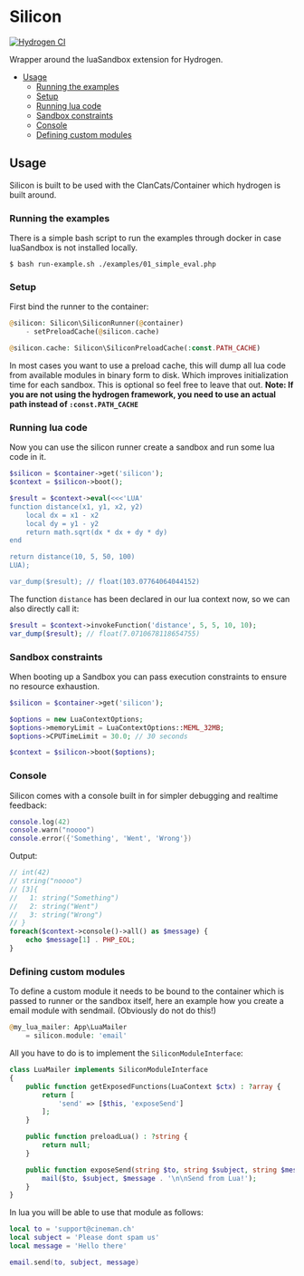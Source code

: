 # Silicon 

[![Hydrogen CI](https://github.com/cineman/silicon/actions/workflows/ci.yml/badge.svg?branch=master)](https://github.com/cineman/silicon/actions/workflows/ci.yml)

Wrapper around the luaSandbox extension for Hydrogen.

  * [Usage](#usage)
    + [Running the examples](#running-the-examples)
    + [Setup](#setup)
    + [Running lua code](#running-lua-code)
    + [Sandbox constraints](#sandbox-constraints)
    + [Console](#console)
    + [Defining custom modules](#defining-custom-modules)

## Usage 

Silicon is built to be used with the ClanCats/Container which hydrogen is built around.

### Running the examples 

There is a simple bash script to run the examples through docker in case luaSandbox is not installed locally.

```
$ bash run-example.sh ./examples/01_simple_eval.php
```

### Setup

First bind the runner to the container:

```php
@silicon: Silicon\SiliconRunner(@container)
    - setPreloadCache(@silicon.cache)

@silicon.cache: Silicon\SiliconPreloadCache(:const.PATH_CACHE)
```

In most cases you want to use a preload cache, this will dump all lua code from available modules in binary form to disk. Which improves initialization time for each sandbox. This is optional so feel free to leave that out. **Note: If you are not using the hydrogen framework, you need to use an actual path instead of `:const.PATH_CACHE`**

### Running lua code 

Now you can use the silicon runner create a sandbox and run some lua code in it.

```php
$silicon = $container->get('silicon');
$context = $silicon->boot();

$result = $context->eval(<<<'LUA'
function distance(x1, y1, x2, y2)
    local dx = x1 - x2
    local dy = y1 - y2
    return math.sqrt(dx * dx + dy * dy)
end

return distance(10, 5, 50, 100)
LUA);

var_dump($result); // float(103.07764064044152)
```

The function `distance` has been declared in our lua context now, so we can also directly call it:

```php
$result = $context->invokeFunction('distance', 5, 5, 10, 10);
var_dump($result); // float(7.0710678118654755)
```

### Sandbox constraints 

When booting up a Sandbox you can pass execution constraints to ensure no resource exhaustion. 

```php
$silicon = $container->get('silicon');

$options = new LuaContextOptions;
$options->memoryLimit = LuaContextOptions::MEML_32MB;
$options->CPUTimeLimit = 30.0; // 30 seconds

$context = $silicon->boot($options);
```

### Console

Silicon comes with a console built in for simpler debugging and realtime feedback:

```lua
console.log(42) 
console.warn("noooo")
console.error({'Something', 'Went', 'Wrong'})
```

Output: 

```php
// int(42)
// string("noooo")
// [3]{
//   1: string("Something")
//   2: string("Went")
//   3: string("Wrong")
// }
foreach($context->console()->all() as $message) {
    echo $message[1] . PHP_EOL;
}
````

### Defining custom modules

To define a custom module it needs to be bound to the container which is passed to runner or the sandbox itself, here an example how you create a email module with sendmail. (Obviously do not do this!)

```php
@my_lua_mailer: App\LuaMailer
    = silicon.module: 'email'
```

All you have to do is to implement the `SiliconModuleInterface`: 

```php
class LuaMailer implements SiliconModuleInterface
{
    public function getExposedFunctions(LuaContext $ctx) : ?array {
        return [
            'send' => [$this, 'exposeSend']
        ];
    }

    public function preloadLua() : ?string {
        return null;
    }

    public function exposeSend(string $to, string $subject, string $message) {
        mail($to, $subject, $message . '\n\nSend from Lua!');
    }
}
```

In lua you will be able to use that module as follows:

```lua
local to = 'support@cineman.ch'
local subject = 'Please dont spam us'
local message = 'Hello there'

email.send(to, subject, message)
```
